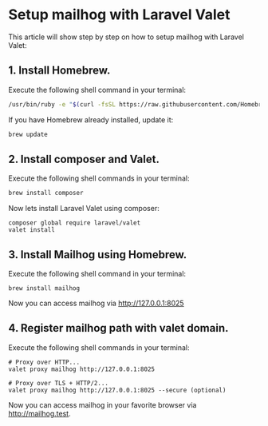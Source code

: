 # Setup mailhog with Laravel Valet
This article will show step by step on how to setup mailhog with Laravel Valet:
## 1. Install Homebrew.

Execute the following shell command in your terminal:

``` bash
/usr/bin/ruby -e "$(curl -fsSL https://raw.githubusercontent.com/Homebrew/install/master/install)"
```

If you have Homebrew already installed, update it:

``` bash
brew update
```

## 2. Install composer and Valet.

Execute the following shell commands in your terminal:

``` bash
brew install composer
```
    
Now lets install Laravel Valet using composer:

```
composer global require laravel/valet
valet install
```

## 3. Install Mailhog using Homebrew.
Execute the following shell command in your terminal:

```
brew install mailhog
```

Now you can access mailhog via http://127.0.0.1:8025


## 4. Register mailhog path with valet domain.

Execute the following shell commands in your terminal:

```
# Proxy over HTTP...
valet proxy mailhog http://127.0.0.1:8025
 
# Proxy over TLS + HTTP/2...
valet proxy mailhog http://127.0.0.1:8025 --secure (optional)
```

Now you can access mailhog in your favorite browser via http://mailhog.test.